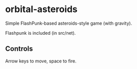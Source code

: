 orbital-asteroids
=================

Simple FlashPunk-based asteroids-style game (with gravity).

Flashpunk is included (in src/net).

Controls
-------

Arrow keys to move, space to fire.

